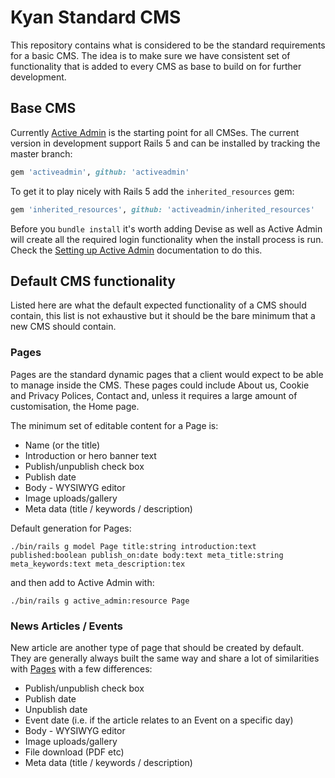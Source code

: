 # Kyan Standard CMS

This repository contains what is considered to be the standard requirements for a basic CMS.  The idea is to make 
sure we have consistent set of functionality that is added to every CMS as base to build on for further development.

## Base CMS

Currently [Active Admin](https://github.com/activeadmin/activeadmin) is the starting point for all CMSes. The current 
version in development support Rails 5 and can be installed by tracking the master branch:

```ruby
gem 'activeadmin', github: 'activeadmin'
```

To get it to play nicely with Rails 5 add the `inherited_resources` gem:

```ruby
gem 'inherited_resources', github: 'activeadmin/inherited_resources'
```

Before you `bundle install` it's worth adding Devise as well as Active Admin will create all the required login functionality
when the install process is run.  Check the [Setting up Active Admin](https://github.com/activeadmin/activeadmin/blob/master/docs/0-installation.md#setting-up-active-admin) documentation to do this.

## Default CMS functionality

Listed here are what the default expected functionality of a CMS should contain, this list is not exhaustive but it 
should be the bare minimum that a new CMS should contain.

### Pages

Pages are the standard dynamic pages that a client would expect to be able to manage inside the CMS.  These pages 
could include About us, Cookie and Privacy Polices, Contact and, unless it requires a large amount of customisation, 
the Home page.

The minimum set of editable content for a Page is:
* Name (or the title)
* Introduction or hero banner text
* Publish/unpublish check box
* Publish date
* Body - WYSIWYG editor
* Image uploads/gallery
* Meta data (title / keywords / description)

Default generation for Pages:
```
./bin/rails g model Page title:string introduction:text published:boolean publish_on:date body:text meta_title:string meta_keywords:text meta_description:tex
```
and then add to Active Admin with:
```
./bin/rails g active_admin:resource Page
```

### News Articles / Events

New article are another type of page that should be created by default.  They are generally always built the same way and
share a lot of similarities with [Pages](#pages) with a few differences:
* Publish/unpublish check box
* Publish date
* Unpublish date
* Event date (i.e. if the article relates to an Event on a specific day)
* Body - WYSIWYG editor
* Image uploads/gallery
* File download (PDF etc)
* Meta data (title / keywords / description)
